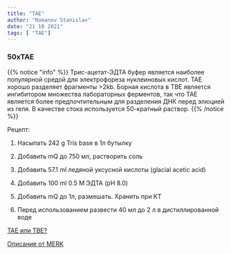 ```yaml
---
title: "TAE"
author: "Romanov Stanislav"
date: "21 10 2021"
tags: [ "TAE"]
---
```


### 50xTAE

{{% notice "info" %}}
Трис-ацетат-ЭДТА буфер является наиболее популярной средой для электрофореза нуклеиновых кислот. TAE хорошо разделяет фрагменты >2kb. Борная кислота в TBE является ингибитором множества лабораторных ферментов, так что TAE является более предпочтительным для разделения ДНК перед элюцией из геля.  В качестве стока используется 50-кратный раствор.
{{% /notice %}}

Рецепт:

1.  Насыпать 242 g Tris base в 1л бутылку

2.  Добавить mQ до 750 мл, растворить соль

3.  Добавить 57.1 ml ледяной уксусной кислоты (glacial acetic acid)

4.  Добавить 100 ml 0.5 M ЭДТА (pH 8.0)

5.  Добавить mQ до 1л, размешать. Хранить при КТ

6.  Перед использованием развести 40 мл до 2 л в дистиллированной воде

[TAE или TBE?](https://www.goldbio.com/blog/post?slug=ChoosingBetween-TAE-and-TBE+Buffer-Agarose-Gel-Electrophoresis)

[Описание от MERK](https://www.sigmaaldrich.com/RU/en/technical-documents/protocol/protein-biology/gel-electrophoresis/tae-and-tbe-running-buffers-recipe)
